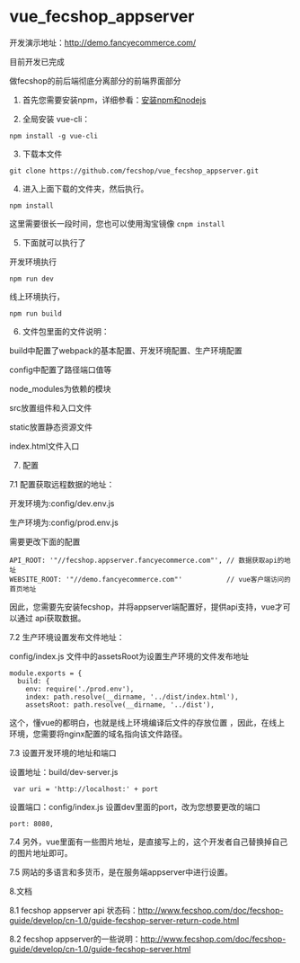# vue_fecshop_appserver

开发演示地址：http://demo.fancyecommerce.com/

目前开发已完成

做fecshop的前后端彻底分离部分的前端界面部分

1. 首先您需要安装npm，详细参看：[安装npm和nodejs](http://www.fancyecommerce.com/2017/07/12/%E5%AE%89%E8%A3%85npm%E5%92%8Cnodejs/)

2. 全局安装 vue-cli：  

```
npm install -g vue-cli
```

3. 下载本文件

```
git clone https://github.com/fecshop/vue_fecshop_appserver.git
```

4. 进入上面下载的文件夹，然后执行。

```
npm install
```

这里需要很长一段时间，您也可以使用淘宝镜像  `cnpm install`

5. 下面就可以执行了

开发环境执行

```
npm run dev
```

线上环境执行，

```
npm run build
```


6. 文件包里面的文件说明：

build中配置了webpack的基本配置、开发环境配置、生产环境配置

config中配置了路径端口值等

node_modules为依赖的模块

src放置组件和入口文件

static放置静态资源文件

index.html文件入口

7. 配置

7.1 配置获取远程数据的地址：

开发环境为:config/dev.env.js

生产环境为:config/prod.env.js

需要更改下面的配置

```
API_ROOT: '"//fecshop.appserver.fancyecommerce.com"', // 数据获取api的地址
WEBSITE_ROOT: '"//demo.fancyecommerce.com"'           // vue客户端访问的首页地址
```

因此，您需要先安装fecshop，并将appserver端配置好，提供api支持，vue才可以通过
api获取数据。

7.2 生产环境设置发布文件地址：

config/index.js 文件中的assetsRoot为设置生产环境的文件发布地址

```
module.exports = {
  build: {
    env: require('./prod.env'),
    index: path.resolve(__dirname, '../dist/index.html'),
    assetsRoot: path.resolve(__dirname, '../dist'),
```

这个，懂vue的都明白，也就是线上环境编译后文件的存放位置
，因此，在线上环境，您需要将nginx配置的域名指向该文件路径。


7.3 设置开发环境的地址和端口

设置地址：build/dev-server.js

```
 var uri = 'http://localhost:' + port
```

设置端口：config/index.js 设置dev里面的port，改为您想要更改的端口

```
port: 8080,
```


7.4 另外，vue里面有一些图片地址，是直接写上的，这个开发者自己替换掉自己的图片地址即可。

7.5 网站的多语言和多货币，是在服务端appserver中进行设置。

8.文档

8.1 fecshop appserver api 状态码：http://www.fecshop.com/doc/fecshop-guide/develop/cn-1.0/guide-fecshop-server-return-code.html

8.2 fecshop appserver的一些说明：http://www.fecshop.com/doc/fecshop-guide/develop/cn-1.0/guide-fecshop-server.html











